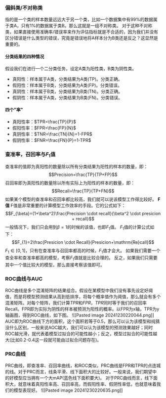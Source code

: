 ### 偏斜类/不对称类
指的是一个类的样本数量远远大于另一个类，比如一个数据集中有99%的数据属于类A，只有1%的数据属于类B。那么这就是一组不对称类。
对于这种不对称类，如果直接使用准确率/错误率来作为评估指标就是不合适的，因为我们并没有区分错误是什么类型的错误，究竟是错误地将A样本分为B类还是反之？这显然是重要的。
#### 分类结果的四种情况
假设我们在进行一个二分类任务，设定A类为阳性类，B类为阴性类。
- 真阳性：样本属于A类，分类结果为A类(TP)。分类正确。
- 假阳性：样本属于B类，分类结果为A类(FP)。分类错误。
- 真阴性：样本属于B类，分类结果为B类(TN)。分类正确。
- 假阴性：样本属于A类，分类结果为B类(FN)。分类错误。

#### 四个"率"
- 真阳性率：$TPR=\frac{TP}{P}$
- 假阳性率：$FPR=\frac{FP}{N}$
- 真阴性率：$TNR=\frac{TN}{N}=1-FPR$
- 假阴性率：$FNR=\frac{FN}{P}=1-TPR$

### 查准率，召回率与$F_{1}$值
查准率的值即为真阳性的数量除以所有分类结果为阳性的样本的数量，即：$$Precision=\frac{TP}{TP+FP}$$
召回率即为真阳性的数量除以所有实际上为阳性的样本的数量，即：$$Recall=\frac{TP}{TP+FN}$$
如果某个模型的查准率和召回率都比较高，我们就可以说该模型工作得比较好。
**F值**
F值是非常重要的计算模型工作效率的手段。它的公式如下：$$F_{\beta}=(1+\beta^2)\frac{Precision \cdot recall}{\beta^2 \cdot presicion + recall}$$一般情况下，我们只会用到$\beta=1$的时候的该值，也即$F_{1}$值。
$F_{1}$值的计算公式如下：$$F_{1}=2\frac{Presicion \cdot Recall}{Presicion+\mathrm{Re}call}$$$F_{1} \in [0,1]$，只有在查准率与召回率都高的时候，$F_{1}$值才会大。
如果我们需要一个查全率和查准率都高的模型，考察$F_{1}$值就是比较合理的。
反之，如果我们只需要其中一个值比较大的模型，那么直接考察该值即可。

### ROC曲线与AUC
ROC曲线是多个混淆矩阵的结果组合。假设在某模型中我们没有事先设定好阈值，而是将模型预测结果从高到低排序，将每个概率值作为阈值，那么就会有多个混淆矩阵。对每个矩阵，我们计算$TPR$和$FPR$，$TPR$同时等于我们的召回率Recall。FPR即为实际为阴性的样本被预测为阳性的概率。以FPR为x轴，TPR为y轴画图，得到ROC曲线，如下图。
![[Pasted image 20241230220044.png]]
AUC即为ROC曲线下方的面积，这个面积若等于0.5，那么可以认为该模型和纯猜没什么区别，一般来说AOC越大，我们可以认为该模型的预测效果越好；同时ROC越光滑，就代表着模型过拟合的可能性越小；反之，模型过拟合的可能性越大(比如0.2-0.4这一段就可能由过拟合问题存在)。

### PRC曲线
PRC曲线，即查准率、召回率曲线，和ROC类似，PRC曲线是FPR和TPR的点连城的线。对于PRC而言，线条平滑、线下面积大的比较好。一般来说，我们期望中的好模型应当拥有一个大mAP(蓝色线下面积要大)。
对于PRC曲线而言，线下面积大，就意味着真阳性率高、召回率高，而假阳性率、假阴性率低，也就意味着我们的模型表现好。
![[Pasted image 20241230220635.png]]
